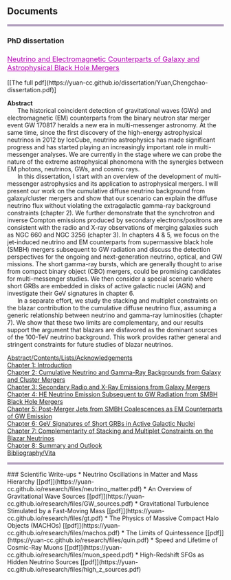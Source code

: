## Documents
<hr style="height:5px;border-width:0;color:gray;background-color:#B3A1BF">

### PhD dissertation

 <h3 style="color:#B200B2;text-decoration: underline; font-weight: normal;">Neutrino and Electromagnetic Counterparts of Galaxy and Astrophysical Black Hole Mergers</h3>
[[The full pdf](https://yuan-cc.github.io/dissertation/Yuan,Chengchao-dissertation.pdf)]

**Abstract**<br> 
&nbsp;&nbsp;&nbsp;&nbsp;&nbsp;&nbsp;The historical coincident detection of gravitational waves (GWs) and electromagnetic (EM) counterparts from the binary neutron star merger event GW 170817 heralds a new era in multi-messenger astronomy. At the same time, since the first discovery of the high-energy astrophysical neutrinos in 2012 by IceCube, neutrino astrophysics has made significant progress and has started playing an increasingly important role in multi-messenger analyses. We are currently in the stage where we can probe the nature of the extreme astrophysical phenomena with the synergies between EM photons, neutrinos, GWs, and cosmic rays. <br>
&nbsp;&nbsp;&nbsp;&nbsp;&nbsp;&nbsp;In this dissertation, I start with an overview of the development of multi-messenger astrophysics and its application to astrophysical mergers. I will present our work on the cumulative diffuse neutrino background from galaxy/cluster mergers and show that our scenario can explain the diffuse neutrino flux without violating the extragalactic gamma-ray background constraints (chapter 2). We further demonstrate that the synchrotron and inverse Compton emissions produced by secondary electrons/positrons are consistent with the radio and X-ray observations of merging galaxies such as NGC 660 and NGC 3256 (chapter 3). In chapters 4 & 5, we focus on the jet-induced neutrino and EM counterparts from supermassive black hole (SMBH) mergers subsequent to GW radiation and discuss the detection perspectives for the ongoing and next-generation neutrino, optical, and GW missions. The short gamma-ray bursts, which are generally thought to arise from compact binary object (CBO) mergers, could be promising candidates for multi-messenger studies. We then consider a special scenario where short GRBs are embedded in disks of active galactic nuclei (AGN) and investigate their GeV signatures in chapter 6.<br>
&nbsp;&nbsp;&nbsp;&nbsp;&nbsp;&nbsp;In a separate effort, we study the stacking and multiplet constraints on the blazar contribution to the cumulative diffuse neutrino flux, assuming a generic relationship between neutrino and gamma-ray luminosities (chapter 7). We show that these two limits are complementary, and our results support the argument that blazars are disfavored as the dominant sources of the 100-TeV neutrino background. This work provides rather general and stringent constraints for future studies of blazar neutrinos.

[Abstract/Contents/Lists/Acknowledgements](https://yuan-cc.github.io/dissertation/abstract.pdf)<br>
[Chapter 1: Introduction](https://yuan-cc.github.io/dissertation/chapter1.pdf)<br>
[Chapter 2: Cumulative Neutrino and Gamma-Ray Backgrounds from Galaxy and Cluster Mergers](https://yuan-cc.github.io/dissertation/chapter2.pdf)<br>
[Chapter 3: Secondary Radio and X-Ray Emissions from Galaxy Mergers](https://yuan-cc.github.io/dissertation/chapter3.pdf)<br>
[Chapter 4: HE Neutrino Emission Subsequent to GW Radiation from SMBH Black Hole Mergers](https://yuan-cc.github.io/dissertation/chapter4.pdf)<br>
[Chapter 5: Post-Merger Jets from SMBH Coalescences as EM Counterparts of GW Emission](https://yuan-cc.github.io/dissertation/chapter5.pdf)<br>
[Chapter 6: GeV Signatures of Short GRBs in Active Galactic Nuclei](https://yuan-cc.github.io/dissertation/chapter6.pdf)<br>
[Chapter 7: Complementarity of Stacking and Multiplet Constraints on the Blazar Neutrinos](https://yuan-cc.github.io/dissertation/chapter7.pdf)<br>
[Chapter 8: Summary and Outlook](https://yuan-cc.github.io/dissertation/chapter8.pdf)<br>
[Bibliography/Vita](https://yuan-cc.github.io/dissertation/bibliography.pdf)

<hr style="height:5px;border-width:0;color:gray;background-color:#B3A1BF">
### Scientific Write-ups
* Neutrino Oscillations in Matter and Mass Hierarchy [[pdf]](https://yuan-cc.github.io/research/files/neutrino_matter.pdf)
* An Overview of Gravitational Wave Sources [[pdf]](https://yuan-cc.github.io/research/files/GW_sources.pdf)
* Gravitational Turbulence Stimulated by a Fast-Moving Mass [[pdf]](https://yuan-cc.github.io/research/files/gt.pdf)
* The Physics of Massive Compact Halo Objects (MACHOs) [[pdf]](https://yuan-cc.github.io/research/files/machos.pdf)
* The Limits of Quintessence [[pdf]](https://yuan-cc.github.io/research/files/quin.pdf)
* Speed and Lifetime of Cosmic-Ray Muons [[pdf]](https://yuan-cc.github.io/research/files/muon_speed.pdf)
* High-Redshift SFGs as Hidden Neutrino Sources [[pdf]](https://yuan-cc.github.io/research/files/high_z_sources.pdf)
